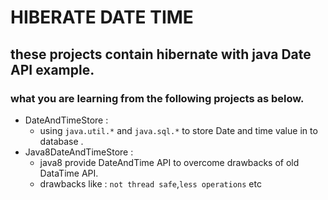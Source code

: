 # HIBERATE DATE TIME
## these projects contain hibernate with java Date API example.
   ### what you are learning from the following projects as below.
   - DateAndTimeStore :
     - using `java.util.*` and `java.sql.*` to store Date and time value in to database .
   - Java8DateAndTimeStore :
     - java8 provide DateAndTime API to overcome drawbacks of old DataTime API.
     - drawbacks like : `not thread safe`,`less operations` etc 
